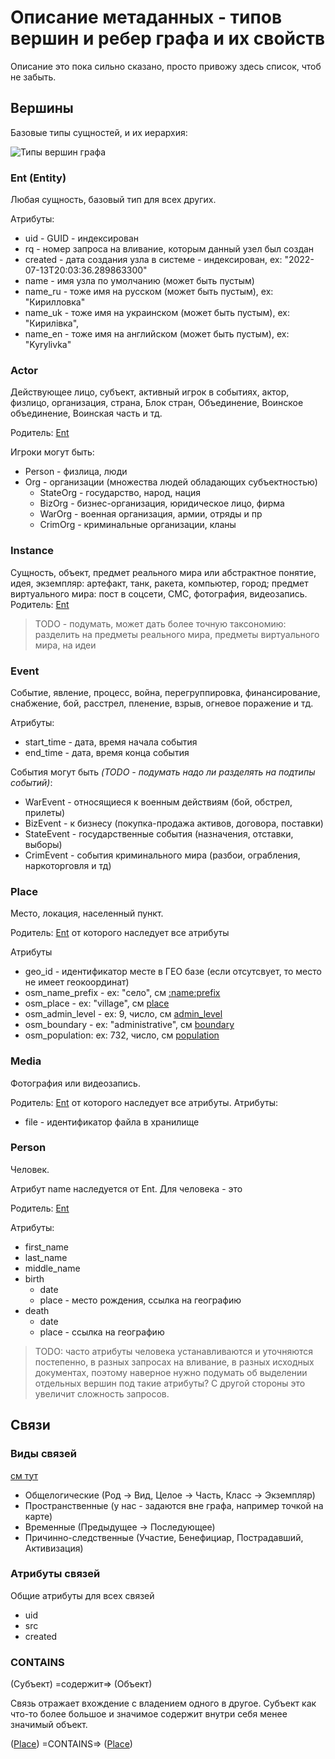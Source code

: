 # Описание метаданных - типов вершин и ребер графа и их свойств

Описание это пока сильно сказано, просто привожу здесь список, чтоб не забыть.

## Вершины

Базовые типы сущностей, и их иерархия:

![](C:\work\geograph\doc\entity-graph.png "Типы вершин графа")


### Ent (Entity)
Любая сущность, базовый тип для всех других. 

Атрибуты:
* uid - GUID - индексирован
* rq - номер запроса на вливание, которым данный узел был создан
* created - дата создания узла в системе - индексирован, ex: "2022-07-13T20:03:36.289863300"
* name - имя узла по умолчанию (может быть пустым)
* name_ru - тоже имя на русском (может быть пустым),  ex: "Кирилловка"
* name_uk - тоже имя на украинском (может быть пустым), ex: "Кирилівка",
* name_en - тоже имя на английском (может быть пустым), ex: "Kyrylivka"

### Actor
Действующее лицо, субъект, активный игрок в событиях, 
актор, физлицо, организация, страна, Блок стран, Объединение, Воинское объединение, Воинская часть и тд.

Родитель: [Ent](#Ent) 

Игроки могут быть:
* Person - физлица, люди
* Org - организации (множества людей обладающих субъектностью)
  * StateOrg - государство, народ, нация
  * BizOrg - бизнес-организация, юридическое лицо, фирма
  * WarOrg - военная организация, армии, отряды и пр
  * CrimOrg - криминальные организации, кланы

### Instance
Сущность, объект, предмет реального мира или абстрактное понятие, идея, 
экземпляр: артефакт, танк, ракета, компьютер, город;
предмет виртуального мира: пост в соцсети, СМС, фотография, видеозапись.
Родитель: [Ent](#Ent)

>TODO - подумать, может дать более точную таксономию: разделить на предметы реального мира, 
> предметы виртуального мира, на идеи

### Event
Событие, явление, процесс, война, перегруппировка, финансирование, снабжение, 
бой, расстрел, пленение, взрыв, огневое поражение и тд.

Атрибуты:
* start_time - дата, время начала события
* end_time - дата, время конца события

События могут быть _(TODO - подумать надо ли разделять на подтипы событий)_:
* WarEvent - относящиеся к военным действиям (бой, обстрел, прилеты)
* BizEvent - к бизнесу (покупка-продажа активов, договора, поставки)
* StateEvent - государственные события (назначения, отставки, выборы)
* CrimEvent - события криминального мира (разбои, ограбления, наркоторговля и тд)

### Place
Место, локация, населенный пункт.

Родитель: [Ent](#Ent) от которого наследует все атрибуты

Атрибуты
 * geo_id - идентификатор месте в ГЕО базе (если отсутсвует, то место не имеет геокоординат)
 * osm_name_prefix - ex: "село", см [:name:prefix](https://wiki.openstreetmap.org/wiki/Key:name:prefix)
 * osm_place - ex: "village", см [place](https://wiki.openstreetmap.org/wiki/RU:Key:place)
 * osm_admin_level - ex: 9, число, см [admin_level](https://wiki.openstreetmap.org/wiki/Key:admin_level)
 * osm_boundary - ex: "administrative", см [boundary](https://wiki.openstreetmap.org/wiki/Key:boundary)
 * osm_population: ex: 732, число, см [population](https://wiki.openstreetmap.org/wiki/Key:population)
 
### Media
Фотография или видеозапись.

Родитель: [Ent](#Ent) от которого наследует все атрибуты.
Атрибуты:
 * file - идентификатор файла в хранилище 


### Person
Человек.

Атрибут name наследуется от Ent. Для человека - это 

Родитель: [Ent](#Ent) 

Атрибуты:
* first_name
* last_name
* middle_name
* birth
  * date
  * place - место рождения, ссылка на географию
* death
  * date
  * place - ссылка на географию

>TODO: часто атрибуты человека устанавливаются и уточняются постепенно, 
> в разных запросах на вливание, в разных исходных документах, поэтому наверное нужно
> подумать об выделении отдельных вершин под такие атрибуты? 
> С другой стороны это увеличит сложность запросов.
## Связи

### Виды связей
[см тут](http://www.recyclebin.ru/BMK/APIP/l1.pdf)
* Общелогические (Род -> Вид, Целое -> Часть, Класс -> Экземпляр)
* Пространственные (у нас - задаются вне графа, например точкой на карте)
* Временные (Предыдущее -> Последующее)
* Причинно-следственные (Участие, Бенефициар, Пострадавший, Активизация)

### Атрибуты связей

Общие атрибуты для всех связей       
 * uid
 * src
 * created

### CONTAINS
(Субъект) =содержит=> (Объект)

Связь отражает вхождение с владением одного в другое. Субъект как что-то более большое и значимое содержит внутри себя
менее значимый объект.

([Place](#Place)) =CONTAINS=> ([Place](#Place))



